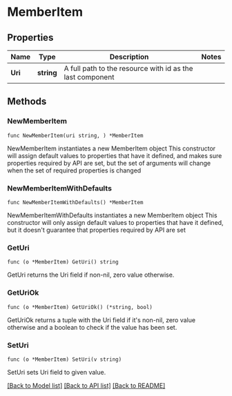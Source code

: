 # MemberItem

## Properties

Name | Type | Description | Notes
------------ | ------------- | ------------- | -------------
**Uri** | **string** | A full path to the resource with id as the last component | 

## Methods

### NewMemberItem

`func NewMemberItem(uri string, ) *MemberItem`

NewMemberItem instantiates a new MemberItem object
This constructor will assign default values to properties that have it defined,
and makes sure properties required by API are set, but the set of arguments
will change when the set of required properties is changed

### NewMemberItemWithDefaults

`func NewMemberItemWithDefaults() *MemberItem`

NewMemberItemWithDefaults instantiates a new MemberItem object
This constructor will only assign default values to properties that have it defined,
but it doesn't guarantee that properties required by API are set

### GetUri

`func (o *MemberItem) GetUri() string`

GetUri returns the Uri field if non-nil, zero value otherwise.

### GetUriOk

`func (o *MemberItem) GetUriOk() (*string, bool)`

GetUriOk returns a tuple with the Uri field if it's non-nil, zero value otherwise
and a boolean to check if the value has been set.

### SetUri

`func (o *MemberItem) SetUri(v string)`

SetUri sets Uri field to given value.



[[Back to Model list]](../README.md#documentation-for-models) [[Back to API list]](../README.md#documentation-for-api-endpoints) [[Back to README]](../README.md)



